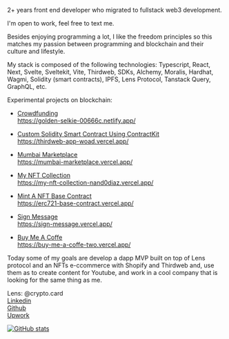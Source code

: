 2+ years front end developer who migrated to fullstack web3 development.

I'm open to work, feel free to text me.

Besides enjoying programming a lot, I like the freedom principles so this matches my passion between programming and blockchain and their culture and lifestyle.

My stack is composed of the following technologies: Typescript, React, Next, Svelte, Sveltekit, Vite, Thirdweb, SDKs, Alchemy, Moralis, Hardhat, Wagmi, Solidity (smart contracts), IPFS, Lens Protocol, Tanstack Query, GraphQL, etc.

Experimental projects on blockchain:

- [Crowdfunding](https://github.com/0xFernandoDias/Crowdfunding)
<br/> https://golden-selkie-00666c.netlify.app/

- [Custom Solidity Smart Contract Using ContractKit](https://github.com/0xFernandoDias/custom-solidity-smart-contract-using-ContractKit)
<br/> https://thirdweb-app-woad.vercel.app/

- [Mumbai Marketplace](https://github.com/0xFernandoDias/mumbai-marketplace)
<br/> https://mumbai-marketplace.vercel.app/

- [My NFT Collection](https://github.com/0xFernandoDias/Build-An-ERC721A-NFT-Collection--Optimised-gas-NFT-drop-with-TypeScript--Next.JS---thirdweb-release)
<br/> https://my-nft-collection-nand0diaz.vercel.app/

- [Mint A NFT Base Contract](https://github.com/0xFernandoDias/erc721-base-contract)
<br/> https://erc721-base-contract.vercel.app/

- [Sign Message](https://github.com/0xFernandoDias/sign-message)
<br/> https://sign-message.vercel.app/

- [Buy Me A Coffe](https://github.com/0xFernandoDias/BuyMeACoffe)
<br/> https://buy-me-a-coffe-two.vercel.app/

Today some of my goals are develop a dapp MVP built on top of Lens protocol and an NFTs e-ccommerce with Shopify and Thirdweb and, use them as to create content for Youtube, and work in a cool company that is looking for the same thing as me.

Lens: @crypto.card <br/>
[Linkedin](https://www.linkedin.com/in/0xfernandodias/) <br/>
[Github](https://github.com/0xFernandoDias) <br/>
[Upwork](https://www.upwork.com/freelancers/~019898a8d588c45628) <br/>

[![GitHub stats](https://github-readme-stats.vercel.app/api?username=0xFernandoDias&count_private=true&show_icons=true&theme=dracula)](https://github.com/0xFernandoDias/github-readme-stats)
